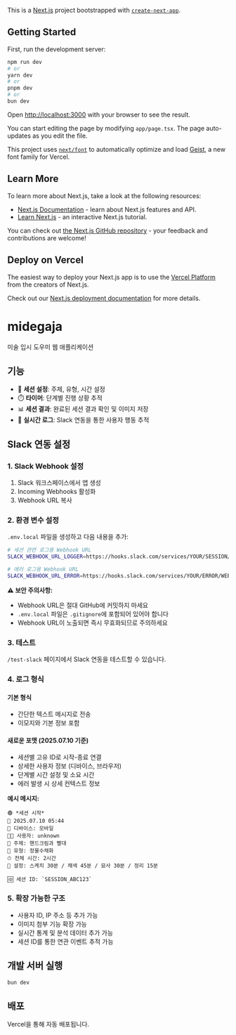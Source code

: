 This is a [Next.js](https://nextjs.org) project bootstrapped with [`create-next-app`](https://nextjs.org/docs/app/api-reference/cli/create-next-app).

## Getting Started

First, run the development server:

```bash
npm run dev
# or
yarn dev
# or
pnpm dev
# or
bun dev
```

Open [http://localhost:3000](http://localhost:3000) with your browser to see the result.

You can start editing the page by modifying `app/page.tsx`. The page auto-updates as you edit the file.

This project uses [`next/font`](https://nextjs.org/docs/app/building-your-application/optimizing/fonts) to automatically optimize and load [Geist](https://vercel.com/font), a new font family for Vercel.

## Learn More

To learn more about Next.js, take a look at the following resources:

- [Next.js Documentation](https://nextjs.org/docs) - learn about Next.js features and API.
- [Learn Next.js](https://nextjs.org/learn) - an interactive Next.js tutorial.

You can check out [the Next.js GitHub repository](https://github.com/vercel/next.js) - your feedback and contributions are welcome!

## Deploy on Vercel

The easiest way to deploy your Next.js app is to use the [Vercel Platform](https://vercel.com/new?utm_medium=default-template&filter=next.js&utm_source=create-next-app&utm_campaign=create-next-app-readme) from the creators of Next.js.

Check out our [Next.js deployment documentation](https://nextjs.org/docs/app/building-your-application/deploying) for more details.
# midegaja

미술 입시 도우미 웹 애플리케이션

## 기능

- 🎨 **세션 설정**: 주제, 유형, 시간 설정
- ⏱️ **타이머**: 단계별 진행 상황 추적
- 📊 **세션 결과**: 완료된 세션 결과 확인 및 이미지 저장
- 📱 **실시간 로그**: Slack 연동을 통한 사용자 행동 추적

## Slack 연동 설정

### 1. Slack Webhook 설정
1. Slack 워크스페이스에서 앱 생성
2. Incoming Webhooks 활성화
3. Webhook URL 복사

### 2. 환경 변수 설정
`.env.local` 파일을 생성하고 다음 내용을 추가:

```bash
# 세션 관련 로그용 Webhook URL
SLACK_WEBHOOK_URL_LOGGER=https://hooks.slack.com/services/YOUR/SESSION/WEBHOOK

# 에러 로그용 Webhook URL
SLACK_WEBHOOK_URL_ERROR=https://hooks.slack.com/services/YOUR/ERROR/WEBHOOK
```

**⚠️ 보안 주의사항:**
- Webhook URL은 절대 GitHub에 커밋하지 마세요
- `.env.local` 파일은 `.gitignore`에 포함되어 있어야 합니다
- Webhook URL이 노출되면 즉시 무효화되므로 주의하세요

### 3. 테스트
`/test-slack` 페이지에서 Slack 연동을 테스트할 수 있습니다.

### 4. 로그 형식

#### 기본 형식
- 간단한 텍스트 메시지로 전송
- 이모지와 기본 정보 포함

#### 새로운 포맷 (2025.07.10 기준)
- 세션별 고유 ID로 시작-종료 연결
- 상세한 사용자 정보 (디바이스, 브라우저)
- 단계별 시간 설정 및 소요 시간
- 에러 발생 시 상세 컨텍스트 정보

**예시 메시지:**
```
🟢 *세션 시작*
📅 2025.07.10 05:44
📱 디바이스: 모바일
🧑‍🎨 사용자: unknown
📝 주제: 핸드크림과 빨대
🎨 유형: 정물수채화
⏱ 전체 시간: 2시간
📍 설정: 스케치 30분 / 채색 45분 / 묘사 30분 / 정리 15분

🆔 세션 ID: `SESSION_ABC123`
```

### 5. 확장 가능한 구조
- 사용자 ID, IP 주소 등 추가 가능
- 이미지 첨부 기능 확장 가능
- 실시간 통계 및 분석 데이터 추가 가능
- 세션 ID를 통한 연관 이벤트 추적 가능

## 개발 서버 실행

```bash
bun dev
```

## 배포

Vercel을 통해 자동 배포됩니다.
